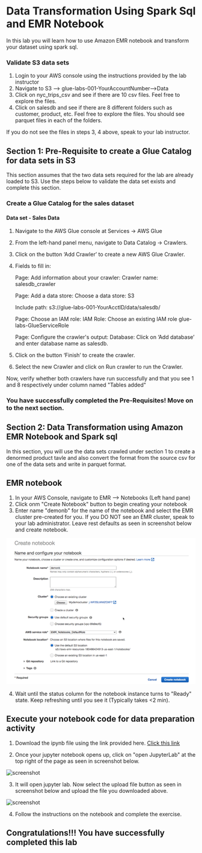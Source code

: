 # Data Transformation Using Spark Sql and EMR Notebook

In this lab you will learn how to use Amazon EMR notebook  and transform your dataset using spark sql.

### Validate S3 data sets

1. Login to your AWS console using the instructions provided by the lab instructor
2. Navigate to S3 --> glue-labs-001-YourAccountNumber-->Data
3. Click on nyc_trips_csv and see if there are 10 csv files. Feel free to explore the files.
4. Click on salesdb and see if there are 8 different folders such as customer, product, etc. Feel free to explore the files. You should see parquet files in each of the folders.

If you do not see the files in steps 3, 4 above, speak to your lab instructor.

## Section 1: Pre-Requisite to create a Glue Catalog for data sets in S3

This section assumes that the two data sets required for the lab are already loaded to S3. Use the steps below to validate the data set exists and complete this section.

### Create a Glue Catalog for the sales dataset 

#### Data set - Sales Data

1. Navigate to the AWS Glue console at Services -> AWS Glue

2. From the left-hand panel menu, navigate to Data Catalog -> Crawlers.

3. Click on the button ‘Add Crawler’ to create a new AWS Glue Crawler.

4. Fields to fill in:

    Page: Add information about your crawler: 
    Crawler name: salesdb_crawler

    Page: Add a data store: 
    Choose a data store: S3

    Include path: s3://glue-labs-001-YourAcctID/data/salesdb/

    Page: Choose an IAM role: 
    IAM Role: Choose an existing IAM role glue-labs-GlueServiceRole

    Page: Configure the crawler's output: 
    Database: Click on ‘Add database’ and enter database name as salesdb.

5. Click on the button ‘Finish’ to create the crawler.

6. Select the new Crawler and click on Run crawler to run the Crawler.

Now, verify whether both crawlers have run successfully and that you see 1 and 8 respectively under column named "Tables added"

### You have successfully completed the Pre-Requisites! Move on to the next section. 


## Section 2: Data Transformation using Amazon EMR  Notebook and Spark sql

In this section, you will use the data sets crawled under section 1 to create a denormed product tavle and also convert the format from the source csv for one of the data sets and write in parquet format.

## EMR notebook

1. In your AWS Console, navigate to EMR --> Notebooks (Left hand pane)
2. Click onm "Create Notebook" button to begin creating your notebook
3. Enter name "demonb" for the name of the notebook and select the EMR cluster pre-created for you. If you DO NOT see an EMR cluster, speak to your lab administrator. Leave rest defaults as seen in screenshot below and create notebook.

![screenshot](img/pictureemr1.png)

4. Wait until the status column for the notebook instance turns to "Ready" state. Keep refreshing until you see it (Typically takes <2 min).



## Execute your notebook code for data preparation activity

1. Download the ipynb file using the link provided here. 
[Click this link](https://emp-cf-templates-us-west-2.s3.us-west-2.amazonaws.com/emrlab/EMR-sparksql-lab.ipynb)

2. Once your jupyter notebook opens up, click on "open JupyterLab" at the top right of the page as seen in screenshot below.

![screenshot](img/picture1.png)

3. It will open jupyter lab. Now select the upload file button as seen in screenshot below and upload the file you downloaded above. 

![screenshot](img/picture2.png)

4. Follow the instructions on the notebook and complete the exercise. 


## Congratulations!!! You have successfully completed this lab
